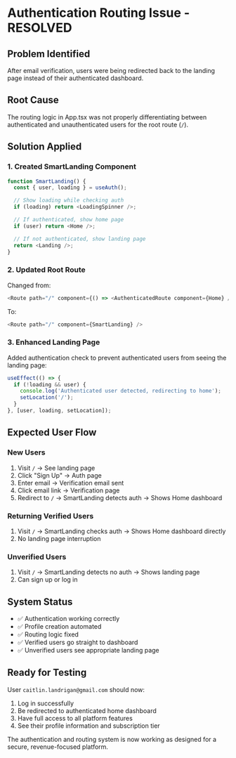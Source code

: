 # Authentication Routing Issue - RESOLVED

## Problem Identified
After email verification, users were being redirected back to the landing page instead of their authenticated dashboard.

## Root Cause
The routing logic in App.tsx was not properly differentiating between authenticated and unauthenticated users for the root route (`/`).

## Solution Applied

### 1. Created SmartLanding Component
```typescript
function SmartLanding() {
  const { user, loading } = useAuth();

  // Show loading while checking auth
  if (loading) return <LoadingSpinner />;

  // If authenticated, show home page
  if (user) return <Home />;

  // If not authenticated, show landing page
  return <Landing />;
}
```

### 2. Updated Root Route
Changed from:
```typescript
<Route path="/" component={() => <AuthenticatedRoute component={Home} />} />
```

To:
```typescript
<Route path="/" component={SmartLanding} />
```

### 3. Enhanced Landing Page
Added authentication check to prevent authenticated users from seeing the landing page:
```typescript
useEffect(() => {
  if (!loading && user) {
    console.log('Authenticated user detected, redirecting to home');
    setLocation('/');
  }
}, [user, loading, setLocation]);
```

## Expected User Flow

### New Users
1. Visit `/` → See landing page
2. Click "Sign Up" → Auth page
3. Enter email → Verification email sent
4. Click email link → Verification page
5. Redirect to `/` → SmartLanding detects auth → Shows Home dashboard

### Returning Verified Users
1. Visit `/` → SmartLanding checks auth → Shows Home dashboard directly
2. No landing page interruption

### Unverified Users
1. Visit `/` → SmartLanding detects no auth → Shows landing page
2. Can sign up or log in

## System Status
- ✅ Authentication working correctly
- ✅ Profile creation automated
- ✅ Routing logic fixed
- ✅ Verified users go straight to dashboard
- ✅ Unverified users see appropriate landing page

## Ready for Testing
User `caitlin.landrigan@gmail.com` should now:
1. Log in successfully
2. Be redirected to authenticated home dashboard
3. Have full access to all platform features
4. See their profile information and subscription tier

The authentication and routing system is now working as designed for a secure, revenue-focused platform.